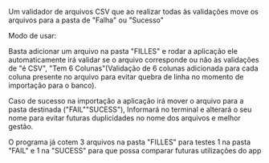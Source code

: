 Um validador de arquivos CSV que ao realizar todas às validações move os arquivos para a pasta de "Falha" ou "Sucesso"

Modo de usar:

   Basta adicionar um arquivo na pasta "FILLES" e rodar a aplicação ele automaticamente irá validar se o arquivo corresponde ou não às validações de "é CSV", "Tem 6 Colunas"(Validação de 6 colunas adicionada para cada coluna presente no arquivo para evitar quebra de linha no momento de importação para o banco).

   Caso de sucesso na importação a aplicação irá mover o arquivo para a pasta destinada ("FAIL""SUCESS"), Informará no terminal e alterará o seu nome para evitar futuras duplicidades no nome dos arquivos
e melhor gestão.

   O programa já cotem 3 arquivos na pasta "FILLES" para testes 1  na pasta "FAIL" e 1 na "SUCESS" para que possa comparar futuras utilizações do app
